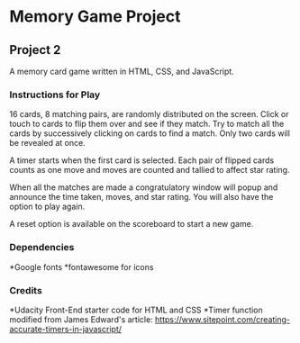 # Memory Game Project

## Project 2

A memory card game written in HTML, CSS, and JavaScript.

### Instructions for Play

16 cards, 8 matching pairs, are randomly distributed on the screen. Click or touch to cards to flip them over and see if they match. Try to match all the cards by successively clicking on cards to find a match. Only two cards will be revealed at once.

A timer starts when the first card is selected. Each pair of flipped cards counts as one move and moves are counted and tallied to affect star rating. 

When all the matches are made a congratulatory window will popup and announce the time taken, moves, and star rating. You will also have the option to play again. 

A reset option is available on the scoreboard to start a new game.

### Dependencies

*Google fonts
*fontawesome for icons

### Credits
*Udacity Front-End starter code for HTML and CSS
*Timer function modified from James Edward's article: https://www.sitepoint.com/creating-accurate-timers-in-javascript/
